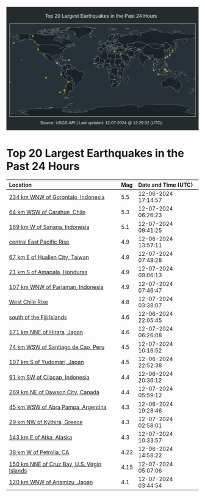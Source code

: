 ![Map](./map.png)

# Top 20 Largest Earthquakes in the Past 24 Hours

| Location | Mag | Date and Time (UTC) |
|:---|:---|:---|
| [234 km WNW of Gorontalo, Indonesia](https://earthquake.usgs.gov/earthquakes/eventpage/us7000nwmn) | 5.5 | 12-06-2024 17:14:57 |
| [64 km WSW of Carahue, Chile](https://earthquake.usgs.gov/earthquakes/eventpage/us7000nwtv) | 5.3 | 12-07-2024 06:26:23 |
| [169 km W of Sanana, Indonesia](https://earthquake.usgs.gov/earthquakes/eventpage/us7000nwuw) | 5.1 | 12-07-2024 09:41:25 |
| [central East Pacific Rise](https://earthquake.usgs.gov/earthquakes/eventpage/us7000nwks) | 4.9 | 12-06-2024 13:57:11 |
| [67 km E of Hualien City, Taiwan](https://earthquake.usgs.gov/earthquakes/eventpage/us7000nwu5) | 4.9 | 12-07-2024 07:48:28 |
| [21 km S of Amapala, Honduras](https://earthquake.usgs.gov/earthquakes/eventpage/us7000nwun) | 4.9 | 12-07-2024 09:06:13 |
| [107 km WNW of Pariaman, Indonesia](https://earthquake.usgs.gov/earthquakes/eventpage/us7000nwu7) | 4.9 | 12-07-2024 07:46:47 |
| [West Chile Rise](https://earthquake.usgs.gov/earthquakes/eventpage/us7000nwt0) | 4.8 | 12-07-2024 03:38:07 |
| [south of the Fiji Islands](https://earthquake.usgs.gov/earthquakes/eventpage/us7000nwrf) | 4.6 | 12-06-2024 22:05:45 |
| [171 km NNE of Hirara, Japan](https://earthquake.usgs.gov/earthquakes/eventpage/us7000nwtw) | 4.6 | 12-07-2024 06:26:08 |
| [74 km WSW of Santiago de Cao, Peru](https://earthquake.usgs.gov/earthquakes/eventpage/us7000nwuz) | 4.5 | 12-07-2024 10:16:52 |
| [107 km S of Yudomari, Japan](https://earthquake.usgs.gov/earthquakes/eventpage/us7000nwrr) | 4.5 | 12-06-2024 22:52:38 |
| [91 km SW of Cilacap, Indonesia](https://earthquake.usgs.gov/earthquakes/eventpage/us7000nwqa) | 4.4 | 12-06-2024 20:36:12 |
| [269 km NE of Dawson City, Canada](https://earthquake.usgs.gov/earthquakes/eventpage/us7000nwtj) | 4.4 | 12-07-2024 05:59:12 |
| [45 km WSW of Abra Pampa, Argentina](https://earthquake.usgs.gov/earthquakes/eventpage/us7000nwpl) | 4.3 | 12-06-2024 19:28:46 |
| [29 km NW of Kýthira, Greece](https://earthquake.usgs.gov/earthquakes/eventpage/us7000nwsw) | 4.3 | 12-07-2024 02:58:01 |
| [143 km E of Atka, Alaska](https://earthquake.usgs.gov/earthquakes/eventpage/us7000nwv5) | 4.3 | 12-07-2024 10:33:57 |
| [38 km W of Petrolia, CA](https://earthquake.usgs.gov/earthquakes/eventpage/nc75097711) | 4.22 | 12-06-2024 14:58:22 |
| [150 km NNE of Cruz Bay, U.S. Virgin Islands](https://earthquake.usgs.gov/earthquakes/eventpage/pr2024342000) | 4.15 | 12-07-2024 05:07:06 |
| [120 km WNW of Anamizu, Japan](https://earthquake.usgs.gov/earthquakes/eventpage/us7000nwt1) | 4.1 | 12-07-2024 03:44:54 |
